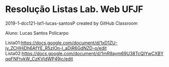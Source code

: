 # Resolução Listas Lab. Web UFJF
2019-1-dcc121-lst1-lucas-santosP created by GitHub Classroom

Aluno: Lucas Santos Policarpo

Lista01:https://docs.google.com/document/d/1xD1ZU-jy_ZCHHiDh6AfYE_R5zIOn-l_aDiR6GdNZD-o/edit
Lista02:https://docs.google.com/document/d/1mR9aym69U38TcQIYwCXBYqqFNFtykW_CzKVIdWP49ic/edit

